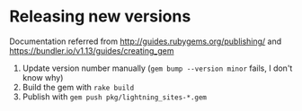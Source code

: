 # Releasing new versions

Documentation referred from http://guides.rubygems.org/publishing/ and https://bundler.io/v1.13/guides/creating_gem

1. Update version number manually (`gem bump --version minor` fails, I don't know why)
2. Build the gem with `rake build`
3. Publish with `gem push pkg/lightning_sites-*.gem`

